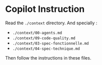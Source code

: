 # Copilot Instruction

Read the `./context` directory.
And specially :

- `./context/00-agents.md`
- `./context/09-code-quality.md`
- `./context/03-spec-fonctionnelle.md`
- `./context/04-spec-technique.md`

Then follow the instructions in these files.
